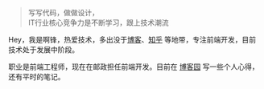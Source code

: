 > 写写代码，做做设计，  
> IT行业核心竞争力是不断学习，跟上技术潮流

Hey，我是啊锋，热爱技术，多出没于[博客](http://www.cnblogs.com/cczlovexw/)、[知乎](https://www.zhihu.com/people/a-feng-42-79/activities) 等地带，专注前端开发，目前技术处于发展中阶段。

职业是前端工程师，现在在邮政担任前端开发。目前在 [博客园](http://www.cnblogs.com/cczlovexw/) 写一些个人心得，还有平时的笔记。
